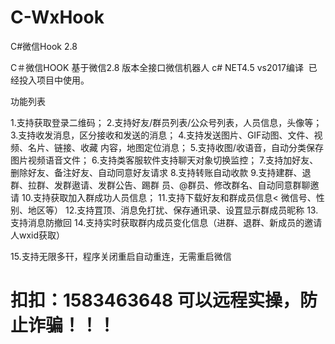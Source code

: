 # C-WxHook
C#微信Hook 2.8

C＃微信HOOK 基于微信2.8 版本全接口微信机器人
c# NET4.5 vs2017编译 
已经投入项目中使用。

功能列表

1.支持获取登录二维码；
2.支持好友/群员列表/公众号列表，人员信息，头像等；
3.支持收发消息，区分接收和发送的消息；
4.支持发送图片、GIF动图、文件、视频、名片、链接、收藏 内容，地图定位消息；
5.支持收图/收语音，自动分类保存图片视频语音文件；
6.支持类客服软件支持聊天对象切换监控；
7.支持加好友、删除好友、备注好友、自动同意好友请求
8.支持转账自动收款
9.支持建群、退群、拉群、发群遨请、发群公告、踢群 员、@群员、修改群名、自动同意群聊邀请
10.支持获取加入群成功人员信息；
11.支持下载好友和群成员信息< 微信号、性别、地区等）
12.支持罝顶、消息免打扰、保存通讯录、设罝显示群成员昵称
13.支持消息防撤回
14.支持实时获取群内成员变化信息（进群、退群、新成员的邀请人wxid获取）

15.支持无限多幵，程序关闭重启自动重连，无需重启微信
# 扣扣：1583463648 可以远程实操，防止诈骗！！！
